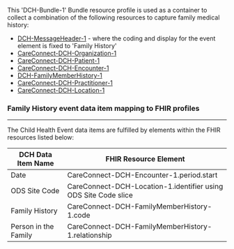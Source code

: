 This 'DCH-Bundle-1' Bundle resource profile is used as a container to collect a combination of the following resources to capture family medical history:

- [DCH-MessageHeader-1] - where the coding and display for the event element is fixed to 'Family History' 
- [CareConnect-DCH-Organization-1]
- [CareConnect-DCH-Patient-1]
- [CareConnect-DCH-Encounter-1]
- [DCH-FamilyMemberHistory-1]
- [CareConnect-DCH-Practitioner-1]
- [CareConnect-DCH-Location-1]
                                                                                                   
### Family History event data item mapping to FHIR profiles ###
----------
The Child Health Event data items are fulfilled by elements within the FHIR resources listed below:

| DCH Data Item Name   | FHIR Resource Element                                           |
|----------------------|-----------------------------------------------------------------|
| Date                 | CareConnect-DCH-Encounter-1.period.start                        |
| ODS Site Code        | CareConnect-DCH-Location-1.identifier using ODS Site Code slice |
| Family History       | CareConnect-DCH-FamilyMemberHistory-1.code                      |
| Person in the Family | CareConnect-DCH-FamilyMemberHistory-1.relationship              |


[DCH-MessageHeader-1]:dch-messageheader-1.html
[CareConnect-DCH-Organization-1]:careconnect-dch-organization-1.html
[CareConnect-DCH-Patient-1]:careconnect-dch-patient-1.html
[CareConnect-DCH-Encounter-1]:careconnect-dch-encounter-1.html
[CareConnect-DCH-Organization-1]:careconnect-dch-organization-1.html
[CareConnect-DCH-Practitioner-1]:careconnect-dch-practitioner-1.html
[CareConnect-DCH-Location-1]:careconnect-dch-location-1.html
[DCH-FamilyMemberHistory-1]:dch-familymemberhistory-1.html
